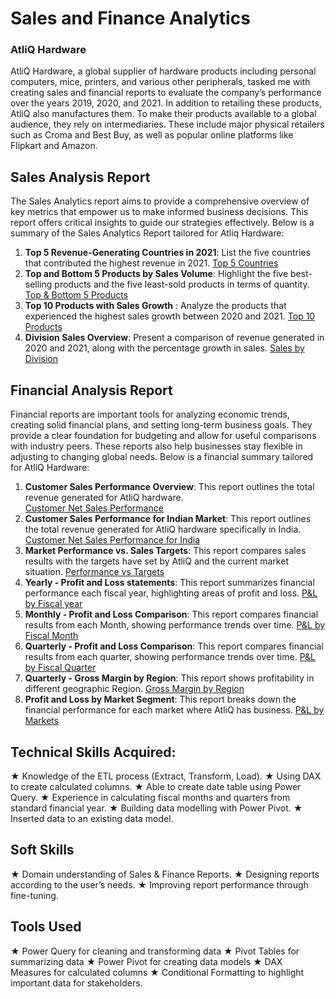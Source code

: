 # Sales and Finance Analytics

### AtliQ Hardware 
AtliQ Hardware, a global supplier of hardware products including personal computers, mice, printers, and various other peripherals, tasked me with creating sales and financial reports to evaluate the company’s performance over the years 2019, 2020, and 2021. In addition to retailing these products, AtliQ also manufactures them. To make their products available to a global audience, they rely on intermediaries. These include major physical retailers such as Croma and Best Buy, as well as popular online platforms like Flipkart and Amazon.

## Sales Analysis Report

The Sales Analytics report aims to provide a comprehensive overview of key metrics that empower us to make informed business decisions. This report offers critical insights to guide our strategies effectively. Below is a summary of the Sales Analytics Report tailored for Atliq Hardware:

1. **Top 5 Revenue-Generating Countries in 2021**: List the five countries that contributed the highest revenue in 2021.                          [Top 5 Countries](https://github.com/vipulkachave/AtliQ_Sales-and-Finance-Analytics-/blob/main/Top%205%20Countries.pdf) 
2. **Top and Bottom 5 Products by Sales Volume**: Highlight the five best-selling products and the five least-sold products in terms of quantity. [Top & Bottom 5 Products](https://github.com/vipulkachave/AtliQ_Sales-and-Finance-Analytics-/blob/main/Top%20%26%20Bottom%205%20products.pdf
)
3. **Top 10 Products with Sales Growth** : Analyze the products that experienced the highest sales growth between 2020 and 2021.                  [Top 10 Products](https://github.com/vipulkachave/AtliQ_Sales-and-Finance-Analytics-/blob/main/Top%2010%20products.pdf)
4. **Division Sales Overview**: Present a comparison of revenue generated in 2020 and 2021, along with the percentage growth in sales.            [Sales by Division](https://github.com/vipulkachave/AtliQ_Sales-and-Finance-Analytics-/blob/main/Division%20report.pdf
)


## Financial Analysis Report

Financial reports are important tools for analyzing economic trends, creating solid financial plans, and setting long-term business goals. They provide a clear foundation for budgeting and allow for useful comparisons with industry peers. These reports also help businesses stay flexible in adjusting to changing global needs. Below is a financial summary tailored for AtliQ Hardware:

1. **Customer Sales Performance Overview**: This report outlines the total revenue generated for AtliQ hardware.                               
   [Customer Net Sales Performance](https://github.com/vipulkachave/AtliQ_Sales-and-Finance-Analytics-/blob/main/Customer%20Net%20sales%20Performance%20for%20India.pdf)
2. **Customer Sales Performance for Indian Market**: This report outlines the total revenue generated for AtliQ hardware specifically in India.  [Customer Net Sales Performance for India](https://github.com/vipulkachave/AtliQ_Sales-and-Finance-Analytics-/blob/main/Customer%20Net%20sales%20Performance.pdf)
3. **Market Performance vs. Sales Targets**: This report compares sales results with the targets have set by AtliQ and the current market situation.                                                                                                                                        [Performance vs Targets](https://github.com/vipulkachave/AtliQ_Sales-and-Finance-Analytics-/blob/main/Market%20-%20Performance%20vs%20Target.pdf
)
4. **Yearly - Profit and Loss statements**: This report summarizes financial performance each fiscal year, highlighting areas of profit and loss. [P&L by Fiscal year](https://github.com/vipulkachave/AtliQ_Sales-and-Finance-Analytics-/blob/main/P%26L%20by%20Fiscal%20year.pdf)
5. **Monthly - Profit and Loss Comparison**: This report compares financial results from each Month, showing performance trends over time.        [P&L by Fiscal Month](https://github.com/vipulkachave/AtliQ_Sales-and-Finance-Analytics-/blob/main/P%26L%20by%20Fiscal%20Month.pdf
)
6. **Quarterly - Profit and Loss Comparison**: This report compares financial results from each quarter, showing performance trends over time.    [P&L by Fiscal Quarter](https://github.com/vipulkachave/AtliQ_Sales-and-Finance-Analytics-/blob/main/P%26L%20by%20Fiscal%20Quarter.pdf
)
7. **Quarterly - Gross Margin by Region**: This report shows profitability in different geographic Region.                                        [Gross Margin by Region](https://github.com/vipulkachave/AtliQ_Sales-and-Finance-Analytics-/blob/main/GM%25%20by%20Subzone.pdf
)
8. **Profit and Loss by Market Segment**: This report breaks down the financial performance for each market where AtliQ has business.             [P&L by Markets](https://github.com/vipulkachave/AtliQ_Sales-and-Finance-Analytics-/blob/main/P%26L%20by%20Market.pdf
)

## Technical Skills Acquired:
★ Knowledge of the ETL process (Extract, Transform, Load).
★ Using DAX to create calculated columns.
★ Able to create date table using Power Query.
★ Experience in calculating fiscal months and quarters from standard financial year.
★ Building data modelling with Power Pivot.
★ Inserted data to an existing data model.

## Soft Skills
★ Domain understanding of Sales & Finance Reports.
★ Designing reports according to the user’s needs.
★ Improving report performance through fine-tuning.

## Tools Used
★ Power Query for cleaning and transforming data
★ Pivot Tables for summarizing data
★ Power Pivot for creating data models
★ DAX Measures for calculated columns
★ Conditional Formatting to highlight important data for stakeholders.

